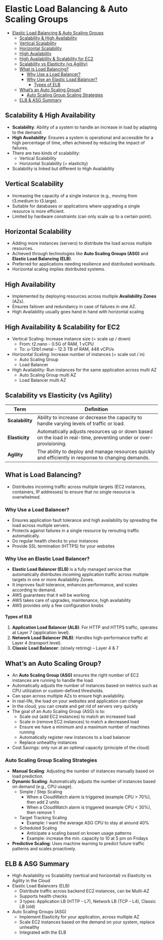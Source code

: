 # Elastic Load Balancing & Auto Scaling Groups

- [Elastic Load Balancing \& Auto Scaling Groups](#elastic-load-balancing--auto-scaling-groups)
  - [Scalability \& High Availability](#scalability--high-availability)
  - [Vertical Scalability](#vertical-scalability)
  - [Horizontal Scalability](#horizontal-scalability)
  - [High Availability](#high-availability)
  - [High Availability \& Scalability for EC2](#high-availability--scalability-for-ec2)
  - [Scalability vs Elasticity (vs Agility)](#scalability-vs-elasticity-vs-agility)
  - [What is Load Balancing?](#what-is-load-balancing)
    - [Why Use a Load Balancer?](#why-use-a-load-balancer)
    - [Why Use an Elastic Load Balancer?](#why-use-an-elastic-load-balancer)
      - [Types of ELB](#types-of-elb)
  - [What’s an Auto Scaling Group?](#whats-an-auto-scaling-group)
    - [Auto Scaling Group Scaling Strategies](#auto-scaling-group-scaling-strategies)
  - [ELB \& ASG Summary](#elb--asg-summary)

## Scalability & High Availability

- **Scalability**: Ability of a system to handle an increase in load by adapting to the demand.
- **High Availability**: Ensures a system is operational and accessible for a high percentage of time, often achieved by reducing the impact of failures.
- There are two kinds of scalability:
  - Vertical Scalability
  - Horizontal Scalability (= elasticity)
- Scalability is linked but different to High Availability

## Vertical Scalability

- Increasing the capacity of a single instance (e.g., moving from t3.medium to t3.large).
- Suitable for databases or applications where upgrading a single resource is more efficient.
- Limited by hardware constraints (can only scale up to a certain point).

## Horizontal Scalability

- Adding more instances (servers) to distribute the load across multiple resources.
- Achieved through technologies like **Auto Scaling Groups (ASG)** and **Elastic Load Balancing (ELB)**.
- Preferred for applications needing resilience and distributed workloads.
- Horizontal scaling implies distributed systems.

## High Availability

- Implemented by deploying resources across multiple **Availability Zones** (AZs).
- Ensures failover and redundancy in case of failures in one AZ.
- High Availability usually goes hand in hand with horizontal scaling

## High Availability & Scalability for EC2

- Vertical Scaling: Increase instance size (= scale up / down)
  - From: t2.nano - 0.5G of RAM, 1 vCPU
  - To: u-12tb1.metal – 12.3 TB of RAM, 448 vCPUs
- Horizontal Scaling: Increase number of instances (= scale out / in)
  - Auto Scaling Group
  - Load Balancer
- High Availability: Run instances for the same application across multi AZ
  - Auto Scaling Group multi AZ
  - Load Balancer multi AZ

## Scalability vs Elasticity (vs Agility)

| **Term**           | **Definition**                                                                                   |
|--------------------|--------------------------------------------------------------------------------------------------|
| **Scalability**     | Ability to increase or decrease the capacity to handle varying levels of traffic or load.        |
| **Elasticity**      | Automatically adjusts resources up or down based on the load in real-time, preventing under or over-provisioning. |
| **Agility**         | The ability to deploy and manage resources quickly and efficiently in response to changing demands. |

## What is Load Balancing?

- Distributes incoming traffic across multiple targets (EC2 instances, containers, IP addresses) to ensure that no single resource is overwhelmed.

### Why Use a Load Balancer?

- Ensures application fault tolerance and high availability by spreading the load across multiple servers.
- Protects against failures in a single resource by rerouting traffic automatically.
- Do regular health checks to your instances
- Provide SSL termination (HTTPS) for your websites

### Why Use an Elastic Load Balancer?

- **Elastic Load Balancer (ELB)** is a fully managed service that automatically distributes incoming application traffic across multiple targets in one or more Availability Zones.
- It improves fault tolerance, enhances performance, and scales according to demand.
- AWS guarantees that it will be working
- AWS takes care of upgrades, maintenance, high availability
- AWS provides only a few configuration knobs

#### Types of ELB

1. **Application Load Balancer (ALB)**: For HTTP and HTTPS traffic, operates at Layer 7 (application level).
2. **Network Load Balancer (NLB)**: Handles high-performance traffic at Layer 4 (transport level).
3. **Classic Load Balancer**: (slowly retiring) – Layer 4 & 7

## What’s an Auto Scaling Group?

- An **Auto Scaling Group (ASG)** ensures the right number of EC2 instances are running to handle the load.
- Automatically adjusts the number of instances based on metrics such as CPU utilization or custom-defined thresholds.
- Can span across multiple AZs to ensure high availability.
- In real-life, the load on your websites and application can change
- In the cloud, you can create and get rid of servers very quickly
- The goal of an Auto Scaling Group (ASG) is to:
  - Scale out (add EC2 instances) to match an increased load
  - Scale in (remove EC2 instances) to match a decreased load
  - Ensure we have a minimum and a maximum number of machines running
  - Automatically register new instances to a load balancer
  - Replace unhealthy instances
- Cost Savings: only run at an optimal capacity (principle of the cloud)

### Auto Scaling Group Scaling Strategies

- **Manual Scaling**: Adjusting the number of instances manually based on load prediction.
- **Dynamic Scaling**: Automatically adjusts the number of instances based on demand (e.g., CPU usage).
  - Simple / Step Scaling
    - When a CloudWatch alarm is triggered (example CPU > 70%), then add 2 units
    - When a CloudWatch alarm is triggered (example CPU < 30%), then remove 1
  - Target Tracking Scaling
    - Example: I want the average ASG CPU to stay at around 40%
  - Scheduled Scaling
    - Anticipate a scaling based on known usage patterns
    - Example: increase the min. capacity to 10 at 5 pm on Fridays
- **Predictive Scaling**: Uses machine learning to predict future traffic patterns and scales proactively.

## ELB & ASG Summary

- High Availability vs Scalability (vertical and horizontal) vs Elasticity vs Agility in the Cloud
- Elastic Load Balancers (ELB)
  - Distribute traffic across backend EC2 instances, can be Multi-AZ
  - Supports health checks
  - 3 types: Application LB (HTTP – L7), Network LB (TCP – L4), Classic LB (old)
- Auto Scaling Groups (ASG)
  - Implement Elasticity for your application, across multiple AZ
  - Scale EC2 instances based on the demand on your system, replace unhealthy
  - Integrated with the ELB
